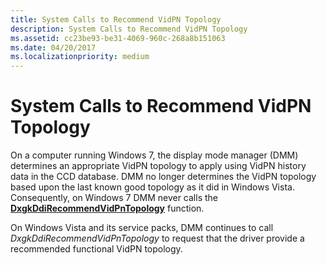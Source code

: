 ```yaml
---
title: System Calls to Recommend VidPN Topology
description: System Calls to Recommend VidPN Topology
ms.assetid: cc23be93-be31-4069-960c-268a8b151063
ms.date: 04/20/2017
ms.localizationpriority: medium
---
```


# System Calls to Recommend VidPN Topology


On a computer running Windows 7, the display mode manager (DMM) determines an appropriate VidPN topology to apply using VidPN history data in the CCD database. DMM no longer determines the VidPN topology based upon the last known good topology as it did in Windows Vista. Consequently, on Windows 7 DMM never calls the [**DxgkDdiRecommendVidPnTopology**](/windows-hardware/drivers/ddi/d3dkmddi/nc-d3dkmddi-dxgkddi_recommendvidpntopology) function.

On Windows Vista and its service packs, DMM continues to call *DxgkDdiRecommendVidPnTopology* to request that the driver provide a recommended functional VidPN topology.

 


